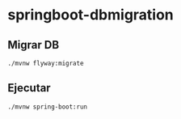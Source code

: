 # springboot-dbmigration

## Migrar DB
```
./mvnw flyway:migrate
```

## Ejecutar
```
./mvnw spring-boot:run
```